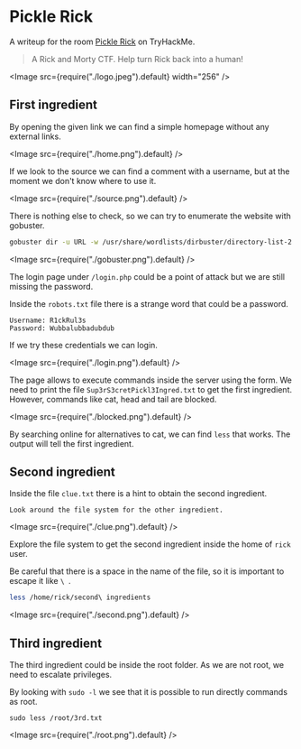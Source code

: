 # Pickle Rick

A writeup for the room [Pickle Rick](https://tryhackme.com/room/picklerick) on TryHackMe.

> A Rick and Morty CTF. Help turn Rick back into a human!

<Image src={require("./logo.jpeg").default} width="256" />

## First ingredient

By opening the given link we can find a simple homepage without any external links.

<Image src={require("./home.png").default} />

If we look to the source we can find a comment with a username, but at the moment we don't know where to use it.

<Image src={require("./source.png").default} />

There is nothing else to check, so we can try to enumerate the website with gobuster.

```bash
gobuster dir -u URL -w /usr/share/wordlists/dirbuster/directory-list-2.3-medium.txt -x php,txt,html,css,js -eq
```

<Image src={require("./gobuster.png").default} />

The login page under `/login.php` could be a point of attack but we are still missing the password.

Inside the `robots.txt` file there is a strange word that could be a password.

```
Username: R1ckRul3s
Password: Wubbalubbadubdub
```

If we try these credentials we can login.

<Image src={require("./login.png").default} />

The page allows to execute commands inside the server using the form.
We need to print the file `Sup3rS3cretPickl3Ingred.txt` to get the first ingredient.
However, commands like cat, head and tail are blocked.

<Image src={require("./blocked.png").default} />

By searching online for alternatives to cat, we can find `less` that works.
The output will tell the first ingredient.

## Second ingredient

Inside the file `clue.txt` there is a hint to obtain the second ingredient.

```
Look around the file system for the other ingredient.
```

<Image src={require("./clue.png").default} />

Explore the file system to get the second ingredient inside the home of `rick` user.

Be careful that there is a space in the name of the file, so it is important to escape it like `\ `.

```bash
less /home/rick/second\ ingredients
```

<Image src={require("./second.png").default} />

## Third ingredient

The third ingredient could be inside the root folder. As we are not root, we need to escalate privileges.

By looking with `sudo -l` we see that it is possible to run directly commands as root.

```
sudo less /root/3rd.txt
```

<Image src={require("./root.png").default} />
